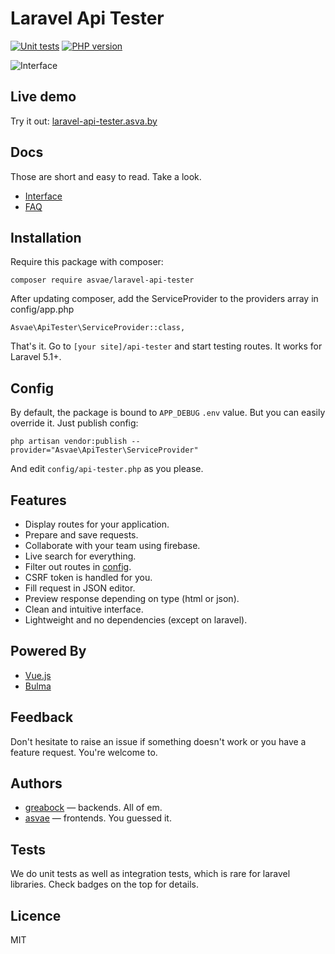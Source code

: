 # Laravel Api Tester

<!--[![Integration tests](https://travis-ci.org/asvae/laravel-spa-boilerplate.svg)](https://travis-ci.org/asvae/laravel-spa-boilerplate)-->
[![Unit tests](https://travis-ci.org/asvae/laravel-api-tester.svg)](https://travis-ci.org/asvae/laravel-api-tester)
[![PHP version](https://badge.fury.io/ph/asvae%2Flaravel-api-tester.svg)](https://badge.fury.io/ph/asvae%2Flaravel-api-tester)

![Interface](http://i.imgur.com/H7fkU3r.png) 

## Live demo
Try it out: [laravel-api-tester.asva.by](http://laravel-api-tester.asva.by/)

## Docs
Those are short and easy to read. Take a look.
* [Interface](https://github.com/asvae/laravel-api-tester/wiki/Interface)
* [FAQ](https://github.com/asvae/laravel-api-tester/wiki/Frequently-asked-questions)

## Installation

Require this package with composer:

```
composer require asvae/laravel-api-tester
```

After updating composer, add the ServiceProvider to the providers array in config/app.php

```
Asvae\ApiTester\ServiceProvider::class,
```

That's it. Go to `[your site]/api-tester` and start testing routes.  It works for Laravel 5.1+.

## Config

By default, the package is bound to `APP_DEBUG` `.env` value. But you can easily override it. Just publish config:

```
php artisan vendor:publish --provider="Asvae\ApiTester\ServiceProvider"
```

And edit `config/api-tester.php` as you please.

## Features
* Display routes for your application.
* Prepare and save requests.
* Collaborate with your team using firebase.
* Live search for everything.
* Filter out routes in [config](config/api-tester.php).
* CSRF token is handled for you.
* Fill request in JSON editor.
* Preview response depending on type (html or json).
* Clean and intuitive interface.
* Lightweight and no dependencies (except on laravel).

## Powered By
* [Vue.js](https://vuejs.org/)
* [Bulma](http://bulma.io/)

## Feedback
Don't hesitate to raise an issue if something doesn't work or you have a feature request. You're welcome to.

## Authors
* [greabock](https://github.com/greabock) — backends. All of em.
* [asvae](https://github.com/asvae) — frontends. You guessed it.

## Tests
We do unit tests as well as integration tests, which is rare for laravel libraries. Check badges on the top for details.

## Licence
MIT

